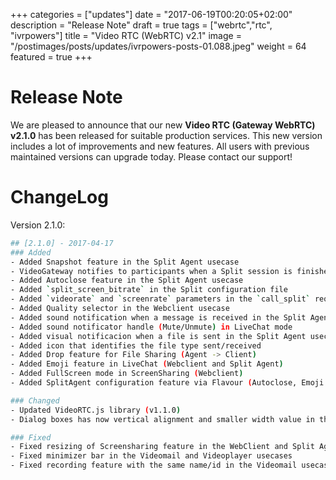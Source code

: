 +++
categories = ["updates"]
date = "2017-06-19T00:20:05+02:00"
description = "Release Note"
draft = true
tags = ["webrtc","rtc", "ivrpowers"]
title = "Video RTC (WebRTC) v2.1"
image = "/postimages/posts/updates/ivrpowers-posts-01.088.jpeg"
weight = 64
featured = true
+++

# Release Note

We are pleased to announce that our new **Video RTC (Gateway WebRTC) v2.1.0** has been released for suitable production services. This new version includes a lot of improvements and new features. All users with previous maintained versions can upgrade today. Please contact our support!

# ChangeLog

Version 2.1.0:
```bash
## [2.1.0] - 2017-04-17
### Added
- Added Snapshot feature in the Split Agent usecase
- VideoGateway notifies to participants when a Split session is finished
- Added Autoclose feature in the Split Agent usecase
- Added `split_screen_bitrate` in the Split configuration file
- Added `videorate` and `screenrate` parameters in the `call_split` request
- Added Quality selector in the Webclient usecase
- Added sound notification when a message is received in the Split Agent usecase
- Added sound notificator handle (Mute/Unmute) in LiveChat mode
- Added visual notificacion when a file is sent in the Split Agent usecase
- Added icon that identifies the file type sent/received
- Added Drop feature for File Sharing (Agent -> Client)
- Added Emoji feature in LiveChat (Webclient and Split Agent)
- Added FullScreen mode in ScreenSharing (Webclient)
- Added SplitAgent configuration feature via Flavour (Autoclose, Emoji...)

### Changed
- Updated VideoRTC.js library (v1.1.0)
- Dialog boxes has now vertical alignment and smaller width value in the WebClient and Split Agent

### Fixed
- Fixed resizing of Screensharing feature in the WebClient and Split Agent
- Fixed minimizer bar in the Videomail and Videoplayer usecases
- Fixed recording feature with the same name/id in the Videomail usecase
```